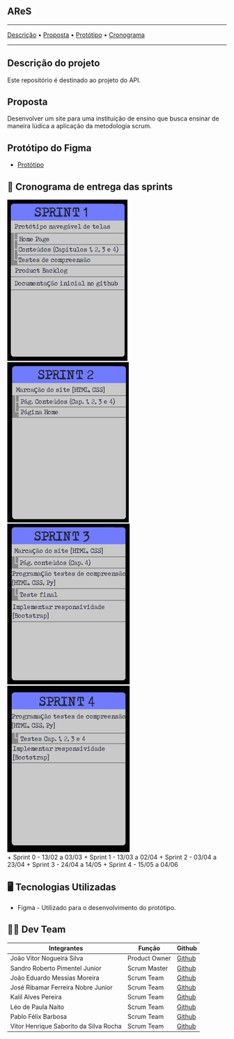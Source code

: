 <h2> AReS </h2>

---

[Descrição](https://github.com/Sandro-Pimentel/AReS/blob/main/README.md#descri%C3%A7%C3%A3o-do-projeto) • [Proposta](https://github.com/Sandro-Pimentel/AReS/blob/main/README.md#proposta) • [Protótipo](https://github.com/Sandro-Pimentel/AReS/blob/main/README.md#prot%C3%B3tipo-do-figma) • [Cronograma](https://github.com/Sandro-Pimentel/AReS/blob/main/README.md#-cronograma-das-sprints)

---

## Descrição do projeto
 Este repositório é destinado ao projeto do API.

## Proposta
 Desenvolver um site para uma instituição de ensino que busca ensinar de maneira lúdica a aplicação da metodologia scrum.

## Protótipo do Figma
* [Protótipo](https://www.figma.com)

## 📆 Cronograma de entrega das sprints


    

<div id="div_img">
    <img class="img" src="https://github.com/Sandro-Pimentel/AReS/blob/main/images/Sprint_1.jpg">
    <img class="img" src="https://github.com/Sandro-Pimentel/AReS/blob/main/images/Sprint_2.jpg">
    <img class="img" src="https://github.com/Sandro-Pimentel/AReS/blob/main/images/Sprint_3.jpg">
    <img class="img" src="https://github.com/Sandro-Pimentel/AReS/blob/main/images/Sprint_4.jpg">
</div>
+ Sprint 0 - 13/02 a 03/03
+ Sprint 1 - 13/03 a 02/04
+ Sprint 2 - 03/04 a 23/04
+ Sprint 3 - 24/04 a 14/05
+ Sprint 4 - 15/05 a 04/06

## 🖥 Tecnologias Utilizadas
+ Figma - Utilizado para o desenvolvimento do protótipo.


## 👨‍💻 Dev Team
|Integrantes|Função|Github|
| --------- | ---- | ---- |
| João Vitor Nogueira Silva|Product Owner|[Github](https://github.com/JoViHamets)|
|Sandro Roberto Pimentel Junior|Scrum Master|[Github](https://github.com/Sandro-Pimentel)|
|João Eduardo Messias Moreira|Scrum Team|[Github](https://github.com/joao-eduardo17)|
|José Ribamar Ferreira Nobre Junior|Scrum Team|[Github]()|
|Kalil Alves Pereira|Scrum Team|[Github](https://github.com/kalil10969)|
|Léo de Paula Naito|Scrum Team|[Github]()|
|Pablo Félix Barbosa|Scrum Team|[Github](https://github.com/PABBARBO)|
|Vitor Henrique Saborito da Silva Rocha|Scrum Team|[Github](https://github.com/VituuSaborito)|
